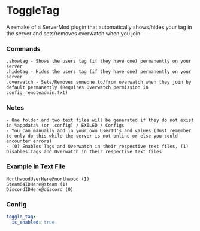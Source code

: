 # ToggleTag
A remake of a ServerMod plugin that automatically shows/hides your tag in the server and sets/removes overwatch when you join

### Commands
```
.showtag - Shows the users tag (if they have one) permanently on your server
.hidetag - Hides the users tag (if they have one) permanently on your server
.overwatch - Sets/Removes someone to/from overwatch when they join by default permanently (Requires Overwatch permission in config_remoteadmin.txt)
```

### Notes
```
- One folder and two text files will be generated if they do not exist in %appdata% (or .config) / EXILED / Configs
- You can manually add in your own UserID's and values (Just remember to only do this while the server is not online or else you could encounter errors)
- (0) Enables Tags and Overwatch in their respective text files, (1) Disables Tags and Overwatch in their respective text files
```

### Example In Text File
```
NorthwoodUserHere@northwood (1)
Steam64IDHere@steam (1)
DiscordIDHere@discord (0)
```

### Config
```yaml
toggle_tag:
  is_enabled: true
```
